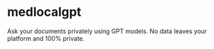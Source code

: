 # medlocalgpt
Ask your documents privately using GPT models. No data leaves your platform and 100% private.
